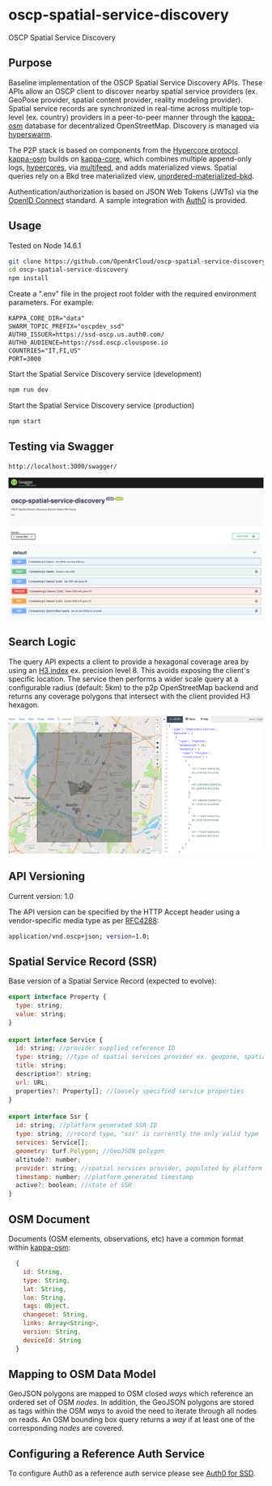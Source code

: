 # oscp-spatial-service-discovery

OSCP Spatial Service Discovery

## Purpose

Baseline implementation of the OSCP Spatial Service Discovery APIs. These APIs allow an OSCP client to discover nearby spatial service providers (ex. GeoPose provider, spatial content provider, reality modeling provider). Spatial service records are synchronized in real-time across multiple top-level (ex. country) providers in a peer-to-peer manner through the [kappa-osm](https://github.com/digidem/kappa-osm) database for decentralized OpenStreetMap. Discovery is managed via [hyperswarm](https://github.com/hyperswarm/hyperswarm).

The P2P stack is based on components from the [Hypercore protocol](https://hypercore-protocol.org/). [kappa-osm](https://github.com/digidem/kappa-osm) builds on [kappa-core](https://github.com/kappa-db/kappa-core), which combines multiple append-only logs, [hypercores](https://github.com/mafintosh/hypercore), via [multifeed](https://github.com/kappa-db/multifeed), and adds materialized views. Spatial queries rely on a Bkd tree materialized view, [unordered-materialized-bkd](https://github.com/digidem/unordered-materialized-bkd).

Authentication/authorization is based on JSON Web Tokens (JWTs) via the [OpenID Connect](https://openid.net/connect/) standard. A sample integration with [Auth0](https://auth0.com/) is provided.

## Usage

Tested on Node 14.6.1

```bash
git clone https://github.com/OpenArCloud/oscp-spatial-service-discovery
cd oscp-spatial-service-discovery
npm install
```

Create a ".env" file in the project root folder with the required environment parameters. For example:

```text
KAPPA_CORE_DIR="data"
SWARM_TOPIC_PREFIX="oscpdev_ssd"
AUTH0_ISSUER=https://ssd-oscp.us.auth0.com/
AUTH0_AUDIENCE=https://ssd.oscp.clouspose.io
COUNTRIES="IT,FI,US"
PORT=3000
```

Start the Spatial Service Discovery service (development)

```bash
npm run dev
```

Start the Spatial Service Discovery service (production)

```bash
npm start
```

## Testing via Swagger

```bash
http://localhost:3000/swagger/
```

![Swagger image](images/swagger.png?raw=true)

## Search Logic

The query API expects a client to provide a hexagonal coverage area by using an [H3 index](https://eng.uber.com/h3/) ex. precision level 8. This avoids exposing the client's specific location. The service then performs a wider scale query at a configurable radius (default: 5km) to the p2p OpenStreetMap backend and returns any coverage polygons that intersect with the client provided H3 hexagon.

![Search image](images/search.png?raw=true)

## API Versioning

Current version: 1.0

The API version can be specified by the HTTP Accept header using a vendor-specific media type as per [RFC4288](https://tools.ietf.org/html/rfc4288):

```bash
application/vnd.oscp+json; version=1.0;
```

## Spatial Service Record (SSR)

Base version of a Spatial Service Record (expected to evolve):

```js
export interface Property {
  type: string;
  value: string;
}

export interface Service {
  id: string; //provider supplied reference ID
  type: string; //type of spatial services provider ex. geopose, spatial-content
  title: string;
  description?: string;
  url: URL;
  properties?: Property[]; //loosely specified service properties
}

export interface Ssr {
  id: string; //platform generated SSR ID
  type: string; //record type, "ssr" is currently the only valid type
  services: Service[];
  geometry: turf.Polygon; //GeoJSON polygon
  altitude?: number;
  provider: string; //spatial services provider, populated by platform based on auth
  timestamp: number; //platform generated timestamp
  active?: boolean; //state of SSR
}
```

## OSM Document

Documents (OSM elements, observations, etc) have a common format within [kappa-osm](https://github.com/digidem/kappa-osm):

```js
  {
    id: String,
    type: String,
    lat: String,
    lon: String,
    tags: Object,
    changeset: String,
    links: Array<String>,
    version: String,
    deviceId: String
  }
```

## Mapping to OSM Data Model

GeoJSON polygons are mapped to OSM closed *ways* which reference an ordered set of OSM *nodes*. In addition, the GeoJSON polygons are stored as tags within the OSM *ways* to avoid the need to iterate through all nodes on reads. An OSM bounding box query returns a *way* if at least one of the corresponding *nodes* are covered.

## Configuring a Reference Auth Service

To configure Auth0 as a reference auth service please see [Auth0 for SSD](auth0_ssd.md).
